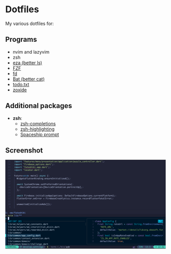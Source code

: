 # Dotfiles

My various dotfiles for:

## Programs

* nvim and lazyvim
* zsh
* [eza (better ls)](https://github.com/eza-community/eza)
* [FZF](https://github.com/junegunn/fzf)
* [fd](https://github.com/sharkdp/fd)
* [Bat (better cat)](https://github.com/sharkdp/bat)
* [todo.txt](http://todotxt.com/)
* [zoxide](https://github.com/ajeetdsouza/zoxide)

## Additional packages

* **zsh**:
  * [zsh-completions](https://github.com/zsh-users/zsh-completions)
  * [zsh-highlighting](https://github.com/zsh-users/zsh-syntax-highlighting)
  * [Spaceship prompt](https://github.com/spaceship-prompt)

## Screenshot

![Terminl screenshot](terminal_screen.png)
